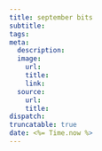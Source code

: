 ```yaml
---
title: september bits
subtitle: 
tags: 
meta:
  description: 
  image:
    url: 
    title: 
    link: 
  source:
    url: 
    title: 
dispatch: 
truncatable: true
date: <%= Time.now %>
---
```

